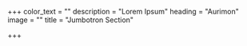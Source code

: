 +++
color_text = ""
description = "Lorem Ipsum"
heading = "Aurimon"
image = ""
title = "Jumbotron Section"

+++
